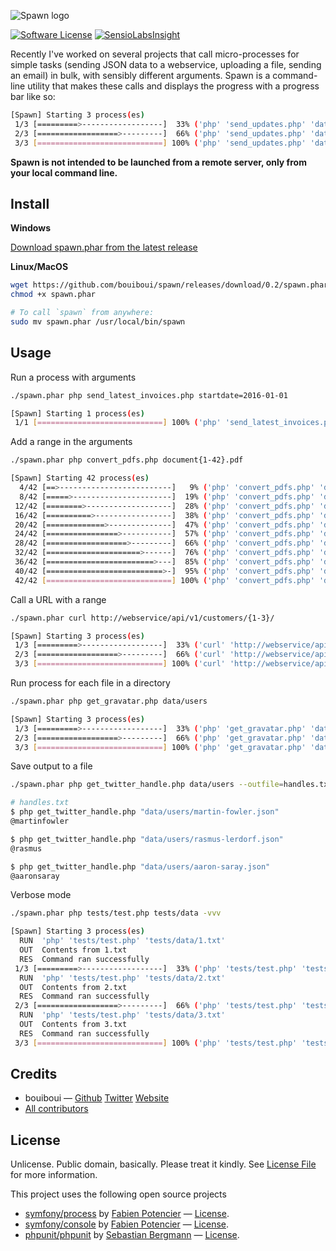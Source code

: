 ![Spawn logo](http://i.imgur.com/GCFZHRe.png)

[![Software License][ico-license]](LICENSE) [![SensioLabsInsight](https://insight.sensiolabs.com/projects/20fe60c6-7257-442e-bff4-9c057580afd6/mini.png)](https://insight.sensiolabs.com/projects/20fe60c6-7257-442e-bff4-9c057580afd6)

Recently I've worked on several projects that call micro-processes for simple tasks (sending JSON data to a webservice, uploading a file, sending an email) in bulk, with sensibly different arguments. Spawn is a command-line utility that makes these calls and displays the progress with a progress bar like so:

```bash
[Spawn] Starting 3 process(es)
 1/3 [=========>------------------]  33% ('php' 'send_updates.php' 'data/client1.json') 4 secs/12 secs 1.2 MiB
 2/3 [==================>---------]  66% ('php' 'send_updates.php' 'data/client2.json') 9 secs/14 secs 1.2 MiB
 3/3 [============================] 100% ('php' 'send_updates.php' 'data/client3.json') 14 secs/14 secs 1.2 MiB
```

**Spawn is not intended to be launched from a remote server, only from your local command line.**


## Install

**Windows**

[Download spawn.phar from the latest release](https://github.com/bouiboui/spawn/releases/download/0.2/spawn.phar)

**Linux/MacOS**
```bash
wget https://github.com/bouiboui/spawn/releases/download/0.2/spawn.phar
chmod +x spawn.phar

# To call `spawn` from anywhere:
sudo mv spawn.phar /usr/local/bin/spawn
```


## Usage

Run a process with arguments
``` bash
./spawn.phar php send_latest_invoices.php startdate=2016-01-01

[Spawn] Starting 1 process(es)
 1/1 [============================] 100% ('php' 'send_latest_invoices.php' 'startdate=2016-01-01') 13 secs/13 secs 1.2 MiB
```
Add a range in the arguments
``` bash
./spawn.phar php convert_pdfs.php document{1-42}.pdf

[Spawn] Starting 42 process(es)
  4/42 [==>-------------------------]   9% ('php' 'convert_pdfs.php' 'document4.pdf') < 1 sec/< 1 sec 1.2 MiB
  8/42 [=====>----------------------]  19% ('php' 'convert_pdfs.php' 'document8.pdf')  1 sec/5 secs 1.2 MiB
 12/42 [========>-------------------]  28% ('php' 'convert_pdfs.php' 'document12.pdf') 2 secs/7 secs 1.2 MiB
 16/42 [==========>-----------------]  38% ('php' 'convert_pdfs.php' 'document16.pdf') 3 secs/8 secs 1.2 MiB
 20/42 [=============>--------------]  47% ('php' 'convert_pdfs.php' 'document20.pdf') 4 secs/8 secs 1.2 MiB
 24/42 [================>-----------]  57% ('php' 'convert_pdfs.php' 'document24.pdf') 5 secs/9 secs 1.2 MiB
 28/42 [==================>---------]  66% ('php' 'convert_pdfs.php' 'document28.pdf') 6 secs/9 secs 1.2 MiB
 32/42 [=====================>------]  76% ('php' 'convert_pdfs.php' 'document32.pdf') 6 secs/8 secs 1.2 MiB
 36/42 [========================>---]  85% ('php' 'convert_pdfs.php' 'document36.pdf') 7 secs/8 secs 1.2 MiB
 40/42 [==========================>-]  95% ('php' 'convert_pdfs.php' 'document40.pdf') 8 secs/8 secs 1.2 MiB
 42/42 [============================] 100% ('php' 'convert_pdfs.php' 'document42.pdf') 9 secs/9 secs 1.2 MiB

```
Call a URL with a range
```bash
./spawn.phar curl http://webservice/api/v1/customers/{1-3}/

[Spawn] Starting 3 process(es)
 1/3 [=========>------------------]  33% ('curl' 'http://webservice/api/v1/customers/1/') 4 secs/12 secs 1.2 MiB
 2/3 [==================>---------]  66% ('curl' 'http://webservice/api/v1/customers/2/') 5 secs/8 secs 1.2 MiB
 3/3 [============================] 100% ('curl' 'http://webservice/api/v1/customers/3/') 9 secs/9 secs 1.2 MiB
```
Run process for each file in a directory
``` bash
./spawn.phar php get_gravatar.php data/users

[Spawn] Starting 3 process(es)
 1/3 [=========>------------------]  33% ('php' 'get_gravatar.php' 'data/users/martin-fowler.json') 4 secs/12 secs 1.2 MiB
 2/3 [==================>---------]  66% ('php' 'get_gravatar.php' 'data/users/rasmus-lerdorf.json') 5 secs/8 secs 1.2 MiB
 3/3 [============================] 100% ('php' 'get_gravatar.php' 'data/users/aaron-saray.json') 9 secs/9 secs 1.2 MiB
```
Save output to a file
``` bash
./spawn.phar php get_twitter_handle.php data/users --outfile=handles.txt

# handles.txt
$ php get_twitter_handle.php "data/users/martin-fowler.json"
@martinfowler

$ php get_twitter_handle.php "data/users/rasmus-lerdorf.json"
@rasmus

$ php get_twitter_handle.php "data/users/aaron-saray.json"
@aaronsaray
```
Verbose mode
```bash
./spawn.phar php tests/test.php tests/data -vvv

[Spawn] Starting 3 process(es)
  RUN  'php' 'tests/test.php' 'tests/data/1.txt'
  OUT  Contents from 1.txt
  RES  Command ran successfully
 1/3 [=========>------------------]  33% ('php' 'tests/test.php' 'tests/data/1.txt') < 1 sec/< 1 sec 2.5 MiB  
  RUN  'php' 'tests/test.php' 'tests/data/2.txt'
  OUT  Contents from 2.txt
  RES  Command ran successfully
 2/3 [==================>---------]  66% ('php' 'tests/test.php' 'tests/data/2.txt') 2 secs/3 secs 2.5 MiB  
  RUN  'php' 'tests/test.php' 'tests/data/3.txt'
  OUT  Contents from 3.txt
  RES  Command ran successfully
 3/3 [============================] 100% ('php' 'tests/test.php' 'tests/data/3.txt') 3 secs/3 secs 2.5 MiB%   
```

## Credits

- bouiboui — [Github](https://github.com/bouiboui) [Twitter](https://twitter.com/j_____________n) [Website](http://cod3.net)
- [All contributors](https://github.com/bouiboui/spawn/graphs/contributors)


## License

Unlicense. Public domain, basically. Please treat it kindly. See [License File](LICENSE) for more information. 

This project uses the following open source projects 
- [symfony/process](https://github.com/symfony/process) by [Fabien Potencier](https://github.com/fabpot) — [License](https://github.com/symfony/process/blob/master/LICENSE).
- [symfony/console](https://github.com/symfony/console) by [Fabien Potencier](https://github.com/fabpot) — [License](https://github.com/symfony/console/blob/master/LICENSE).
- [phpunit/phpunit](https://github.com/sebastianbergmann/phpunit) by [Sebastian Bergmann](https://github.com/sebastianbergmann) — [License](https://github.com/sebastianbergmann/phpunit/blob/master/LICENSE).



[ico-version]: https://img.shields.io/packagist/v/:vendor/:package_name.svg?style=flat-square
[ico-license]: https://img.shields.io/badge/license-Unlicense-brightgreen.svg?style=flat-square

[link-packagist]: https://packagist.org/packages/:vendor/:package_name
[link-author]: https://github.com/:author_username
